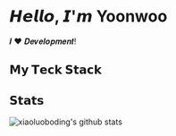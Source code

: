 # 𝙃𝙚𝙡𝙡𝙤, 𝙄'𝙢 Yoonwoo

𝑰 ❤️  𝑫𝒆𝒗𝒆𝒍𝒐𝒑𝒎𝒆𝒏𝒕!
## 𝗠𝘆 𝗧𝗲𝗰𝗸 𝗦𝘁𝗮𝗰𝗸

## 𝗦𝘁𝗮𝘁𝘀

![xiaoluoboding's github stats](https://github-readme-stats.vercel.app/api?username=yoonwooios&show_icons=true&theme=dracula)

